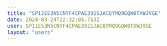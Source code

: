 ```yaml
---
title: "SP11ES3N5CNYF4CPAE391SJACQYMQ9GQW0TXWJVGE"
date: 2024-03-24T22:32:05.753Z
user: SP11ES3N5CNYF4CPAE391SJACQYMQ9GQW0TXWJVGE
layout: "users"
---
```

    